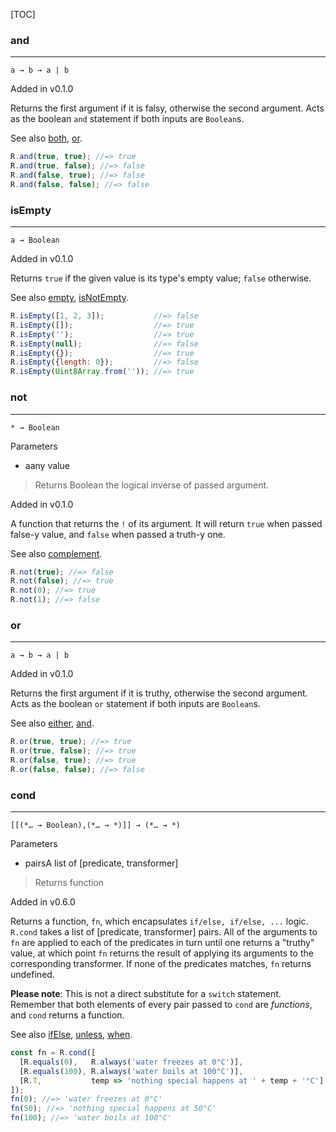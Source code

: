 [TOC]

### and

------------------------------------------------------------------------------------------------------

`a → b → a | b`

Added in v0.1.0

Returns the first argument if it is falsy, otherwise the second argument. Acts as the boolean `and` statement if both inputs are `Boolean`s.

See also [both](#both), [or](#or).

```js
R.and(true, true); //=> true
R.and(true, false); //=> false
R.and(false, true); //=> false
R.and(false, false); //=> false
```

### isEmpty

------------------------------------------------------------------------------------------------------------------

`a → Boolean`

Added in v0.1.0

Returns `true` if the given value is its type's empty value; `false` otherwise.

See also [empty](#empty), [isNotEmpty](#isNotEmpty).

```js
R.isEmpty([1, 2, 3]);           //=> false
R.isEmpty([]);                  //=> true
R.isEmpty('');                  //=> true
R.isEmpty(null);                //=> false
R.isEmpty({});                  //=> true
R.isEmpty({length: 0});         //=> false
R.isEmpty(Uint8Array.from('')); //=> true
```

### not

------------------------------------------------------------------------------------------------------

`* → Boolean`

Parameters

*   aany value

> Returns Boolean the logical inverse of passed argument.

Added in v0.1.0

A function that returns the `!` of its argument. It will return `true` when passed false-y value, and `false` when passed a truth-y one.

See also [complement](#complement).

```js
R.not(true); //=> false
R.not(false); //=> true
R.not(0); //=> true
R.not(1); //=> false
```

### or

---------------------------------------------------------------------------------------------------

`a → b → a | b`

Added in v0.1.0

Returns the first argument if it is truthy, otherwise the second argument. Acts as the boolean `or` statement if both inputs are `Boolean`s.

See also [either](#either), [and](#and).

```js
R.or(true, true); //=> true
R.or(true, false); //=> true
R.or(false, true); //=> true
R.or(false, false); //=> false
```

### cond

---

`[[(*… → Boolean),(*… → *)]] → (*… → *)`

Parameters

*   pairsA list of [predicate, transformer]

> Returns function

Added in v0.6.0

Returns a function, `fn`, which encapsulates `if/else, if/else, ...` logic. `R.cond` takes a list of \[predicate, transformer\] pairs. All of the arguments to `fn` are applied to each of the predicates in turn until one returns a "truthy" value, at which point `fn` returns the result of applying its arguments to the corresponding transformer. If none of the predicates matches, `fn` returns undefined.

**Please note**: This is not a direct substitute for a `switch` statement. Remember that both elements of every pair passed to `cond` are _functions_, and `cond` returns a function.

See also [ifElse](#ifElse), [unless](#unless), [when](#when).

```js
const fn = R.cond([
  [R.equals(0),   R.always('water freezes at 0°C')],
  [R.equals(100), R.always('water boils at 100°C')],
  [R.T,           temp => 'nothing special happens at ' + temp + '°C']
]);
fn(0); //=> 'water freezes at 0°C'
fn(50); //=> 'nothing special happens at 50°C'
fn(100); //=> 'water boils at 100°C'
```
